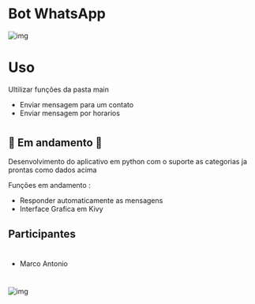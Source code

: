 #   Bot WhatsApp
![ img](https://github.com/marco0antonio0/bot-whatsapp-python/blob/main/imagens/img-post.png?raw=true)
#   Uso
Ultilizar funções da pasta main
* Enviar mensagem para um contato
* Enviar mensagem por horarios

#
## 🚧 Em andamento 🚧

Desenvolvimento do aplicativo em python com o suporte as categorias ja prontas como dados acima

Funções em andamento :
*   Responder automaticamente as mensagens
*   Interface Grafica em Kivy


## Participantes
#

*   Marco Antonio


#
![ img](https://github.com/marco0antonio0/bot-whatsapp-python/blob/main/imagens/img-post.png?raw=true)
